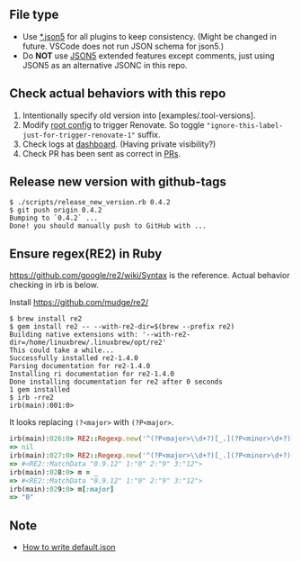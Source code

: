 ## File type

- Use [*.json5](https://github.com/renovatebot/renovate/issues/16001#issuecomment-1152568230) for all plugins to keep consistency. (Might be changed in future. VSCode does not run JSON schema for json5.)
- Do **NOT** use [JSON5](https://json5.org/) extended features except comments, just using JSON5 as an alternative JSONC in this repo.

## Check actual behaviors with this repo

1. Intentionally specify old version into [examples/.tool-versions].
2. Modify [root config](renovate.json) to trigger Renovate. So toggle `"ignore-this-label-just-for-trigger-renovate-1"` suffix.
3. Check logs at [dashboard](https://app.renovatebot.com/dashboard#github/kachick/renovate-config-asdf). (Having private visibility?)
4. Check PR has been sent as correct in [PRs](https://github.com/kachick/renovate-config-asdf/pulls).

## Release new version with github-tags

```console
$ ./scripts/release_new_version.rb 0.4.2
$ git push origin 0.4.2
Bumping to `0.4.2` ...
Done! you should manually push to GitHub with ...
```

## Ensure regex(RE2) in Ruby

https://github.com/google/re2/wiki/Syntax is the reference.
Actual behavior checking in irb is below.

Install https://github.com/mudge/re2/

```console
$ brew install re2
$ gem install re2 -- --with-re2-dir=$(brew --prefix re2)
Building native extensions with: '--with-re2-dir=/home/linuxbrew/.linuxbrew/opt/re2'
This could take a while...
Successfully installed re2-1.4.0
Parsing documentation for re2-1.4.0
Installing ri documentation for re2-1.4.0
Done installing documentation for re2 after 0 seconds
1 gem installed
$ irb -rre2
irb(main):001:0>
```

It looks replacing `(?<major>` with `(?P<major>`.

```ruby
irb(main):026:0> RE2::Regexp.new('^(?P<major>\\d+?)[_.](?P<minor>\d+?)[_.](?P<patch>\d+)$').match('0_9-12')
=> nil
irb(main):027:0> RE2::Regexp.new('^(?P<major>\\d+?)[_.](?P<minor>\d+?)[_.](?P<patch>\d+)$').match('0.9.12')
=> #<RE2::MatchData "0.9.12" 1:"0" 2:"9" 3:"12">
irb(main):028:0> m = _
=> #<RE2::MatchData "0.9.12" 1:"0" 2:"9" 3:"12">
irb(main):029:0> m[:major]
=> "0"
```

## Note

- [How to write default.json](https://docs.renovatebot.com/config-presets/)
